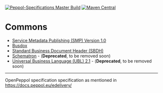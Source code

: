 [![Peppol-Specifications Master Build](https://github.com/OxalisCommunity/peppol-specifications/workflows/peppol-specifications%20Master%20Build/badge.svg?branch=master)](https://github.com/OxalisCommunity/peppol-specifications/actions?query=workflow%3A%22peppol-specifications%20Master%20Build%22)
[![Maven Central](https://img.shields.io/maven-central/v/network.oxalis.peppol/peppol-specifications.svg)](http://search.maven.org/#search%7Cgav%7C1%7Cg%3A%22network.oxalis.peppol%22%20AND%20a%3A%22peppol-specifications%22)

# Commons

* [Service Metadata Publishing (SMP) Version 1.0](https://github.com/OxalisCommunity/peppol-specifications/tree/master/peppol-bdx)
* [Busdox](https://github.com/OxalisCommunity/peppol-specifications/tree/master/peppol-busdox)
* [Standard Business Document Header (SBDH)](https://github.com/OxalisCommunity/peppol-specifications/tree/master/peppol-sbdh)
* [Schematron](https://github.com/OxalisCommunity/peppol-specifications/tree/master/peppol-schematron) - (<b>Deprecated</b>, to be removed soon)
* [Universal Business Language (UBL) 2.1](https://github.com/OxalisCommunity/peppol-specifications/tree/master/peppol-ubl21) - (<b>Deprecated</b>, to be removed soon)

---
OpenPeppol specification specification as mentioned in https://docs.peppol.eu/edelivery/

